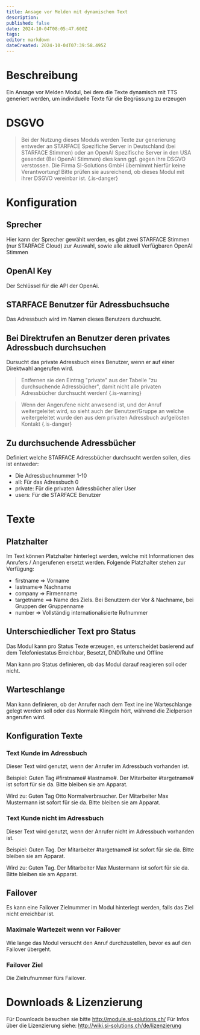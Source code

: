 ```yaml
---
title: Ansage vor Melden mit dynamischem Text
description: 
published: false
date: 2024-10-04T08:05:47.600Z
tags: 
editor: markdown
dateCreated: 2024-10-04T07:39:58.495Z
---
```


# Beschreibung
Ein Ansage vor Melden Modul, bei dem die Texte dynamisch mit TTS generiert werden, um individuelle Texte für die Begrüssung zu erzeugen

# DSGVO

> Bei der Nutzung dieses Moduls werden Texte zur generierung entweder an STARFACE Spezifiche Server in Deutschland (bei STARFACE Stimmen) oder an OpenAI Spezifische Server in den USA gesendet (Bei OpenAI Stimmen) dies kann ggf. gegen ihre DSGVO verstossen. Die Firma SI-Solutions GmbH übernimmt hierfür keine Verantwortung! Bitte prüfen sie ausreichend, ob dieses Modul mit ihrer DSGVO vereinbar ist.
{.is-danger}


# Konfiguration

## Sprecher
Hier kann der Sprecher gewählt werden, es gibt zwei STARFACE Stimmen (nur STARFACE Cloud) zur Auswahl, sowie alle aktuell Verfügbaren OpenAI Stimmen

## OpenAI Key
Der Schlüssel für die API der OpenAi.

## STARFACE Benutzer für Adressbuchsuche
Das Adressbuch wird im Namen dieses Benutzers durchsucht.

## Bei Direktrufen an Benutzer deren privates Adressbuch durchsuchen 	
Dursucht das private Adressbuch eines Benutzer, wenn er auf einer Direktwahl angerufen wird.

> Entfernen sie den Eintrag "private" aus der Tabelle "zu durchsuchende Adressbücher", damit nicht alle privaten Adressbücher durchsucht werden!
{.is-warning}

> Wenn der Angerufene nicht anwesend ist, und der Anruf weitergeleitet wird, so sieht auch der Benutzer/Gruppe an welche weitergeleitet wurde den aus dem privaten Adressbuch aufgelösten Kontakt
{.is-danger}

## Zu durchsuchende Adressbücher

Definiert welche STARFACE Adressbücher durchsucht werden sollen, dies ist entweder:

- Die Adressbuchnummer 1-10
- all: Für das Adressbuch 0
- private: Für die privaten Adressbücher aller User
- users: Für die STARFACE Benutzer

# Texte

## Platzhalter
Im Text können Platzhalter hinterlegt werden, welche mit Informationen des Anrufers / Angerufenen ersetzt werden.
Folgende Platzhalter stehen zur Verfügung:

- firstname => Vorname
- lastname=> Nachname
- company => Firmenname
- targetname ==> Name des Ziels. Bei Benutzern der Vor & Nachname, bei Gruppen der Gruppenname
- number => Vollständig internationalisierte Rufnummer

## Unterschiedlicher Text pro Status
Das Modul kann pro Status Texte erzeugen, es unterscheidet basierend auf dem Telefoniestatus Erreichbar, Besetzt, DND/Ruhe und Offline

Man kann pro Status definieren, ob das Modul darauf reagieren soll oder nicht.

## Warteschlange
Man kann definieren, ob der Anrufer nach dem Text ine ine Warteschlange gelegt werden soll oder das Normale Klingeln hört, während die Zielperson angerufen wird.

## Konfiguration Texte

### Text Kunde im Adressbuch
Dieser Text wird genutzt, wenn der Anrufer im Adressbuch vorhanden ist.

Beispiel:
Guten Tag #firstname# #lastname#. Der Mitarbeiter #targetname# ist sofort für sie da. Bitte bleiben sie am Apparat.

Wird zu:
Guten Tag Otto Normalverbraucher. Der Mitarbeiter Max Mustermann ist sofort für sie da. Bitte bleiben sie am Apparat.

### Text Kunde nicht im Adressbuch
Dieser Text wird genutzt, wenn der Anrufer nicht im Adressbuch vorhanden ist.

Beispiel: 
Guten Tag. Der Mitarbeiter #targetname# ist sofort für sie da. Bitte bleiben sie am Apparat.

Wird zu:
Guten Tag. Der Mitarbeiter Max Mustermann ist sofort für sie da. Bitte bleiben sie am Apparat.

## Failover
Es kann eine Failover  Zielnummer im Modul hinterlegt werden, falls das Ziel nicht erreichbar ist.

### Maximale Wartezeit wenn vor Failover
Wie lange das Modul versucht den Anruf durchzustellen, bevor es auf den Failover übergeht.

### Failover Ziel
Die Zielrufnummer fürs Failover.

# Downloads & Lizenzierung
Für Downloads besuchen sie bitte http://module.si-solutions.ch/
Für Infos über die Lizenzierung siehe: http://wiki.si-solutions.ch/de/lizenzierung